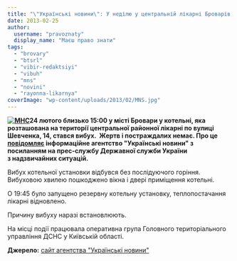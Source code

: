 ```yaml
---
title: "\"Українські новини\": У неділю у центральній лікарні Броварів вибухнула котельна установка"
date: 2013-02-25
author: 
  username: "pravoznaty"
  display_name: "Маєш право знати"
tags: 
  - "brovary"
  - "btsrl"
  - "vibir-redaktsiyi"
  - "vibuh"
  - "mns"
  - "novini"
  - "rayonna-likarnya"
coverImage: "wp-content/uploads/2013/02/MNS.jpg"
---
```


**[![МНС](https://mpz.brovary.org/wp-content/uploads/2013/02/MNS.jpg)](https://mpz.brovary.org/wp-content/uploads/2013/02/MNS.jpg)24 лютого близько 15:00 у місті Бровари у котельні, яка розташована на території центральної районної лікарні по вулиці Шевченка, 14, стався вибух.  Жертв і постраждалих немає. Про це [повідомляє](https://ukranews.com/uk/news/events/2013/02/25/90742) інформаційне агентство "Українські новини" з посиланням на прес-службу Державної служби України з надзвичайних ситуацій.**

Вибух котельної установки відбувся без послідуючого горіння. Вибуховою хвилею пошкоджено вікна і двері приміщення котельні.

О 19:45 було запущено резервну котельну установку, теплопостачання лікарні відновлено.

Причину вибуху наразі встановлюють.

На місці події працювала оперативна група Головного територіального управління ДСНС у Київській області.

**Джерело:** [сайт агентства "Українські новини"](https://ukranews.com/uk/news/events/2013/02/25/90742)
